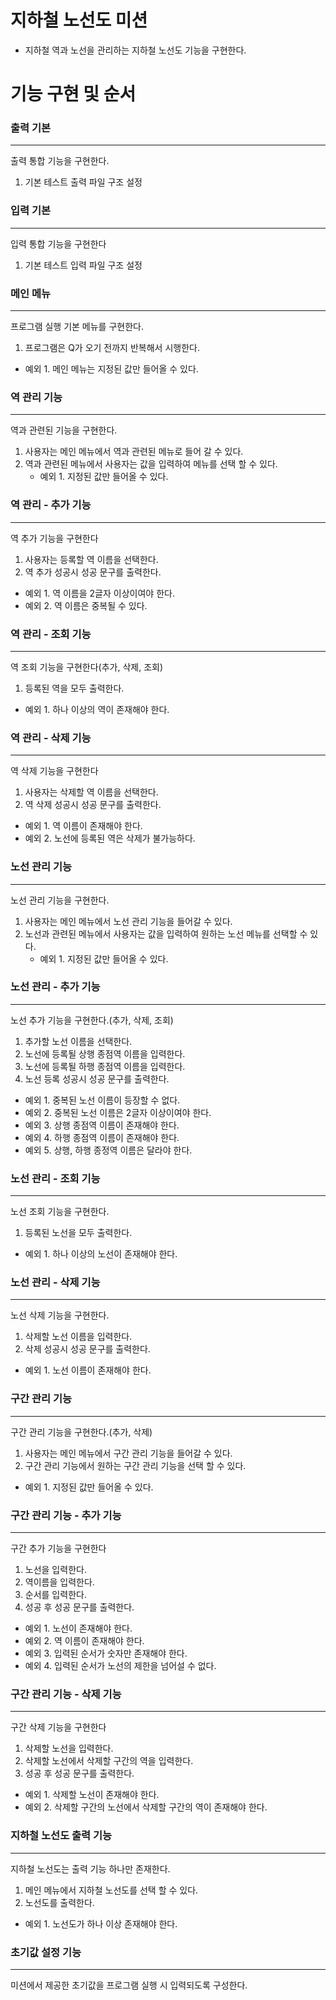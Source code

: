 # **지하철 노선도 미션**

- 지하철 역과 노선을 관리하는 지하철 노선도 기능을 구현한다.

# **기능 구현 및 순서**

### 출력 기본

---

출력 통합 기능을 구현한다.

1. 기본 테스트 출력 파일 구조 설정

### 입력 기본

---

입력 통합 기능을 구현한다

1. 기본 테스트 입력 파일 구조 설정

### 메인 메뉴

---

프로그램 실행 기본 메뉴를 구현한다.

1. 프로그램은 Q가 오기 전까지 반복해서 시행한다.

- 예외 1. 메인 메뉴는 지정된 값만 들어올 수 있다.

### 역 관리 기능

---

역과 관련된 기능을 구현한다.

1. 사용자는 메인 메뉴에서 역과 관련된 메뉴로 들어 갈 수 있다.
2. 역과 관련된 메뉴에서 사용자는 값을 입력하여 메뉴를 선택 할 수 있다.
    - 예외 1. 지정된 값만 들어올 수 있다.

### 역 관리 - 추가 기능

---

역 추가 기능을 구현한다

1. 사용자는 등록할 역 이름을 선택한다.
2. 역 추가 성공시 성공 문구를 출력한다.

- 예외 1. 역 이름을 2글자 이상이여야 한다.
- 예외 2. 역 이름은 중복될 수 있다.

### 역 관리 - 조회 기능

---

역 조회 기능을 구현한다(추가, 삭제, 조회)

1. 등록된 역을 모두 출력한다.

- 예외 1. 하나 이상의 역이 존재해야 한다.

### 역 관리 - 삭제 기능

---

역 삭제 기능을 구현한다

1. 사용자는 삭제할 역 이름을 선택한다.
2. 역 삭제 성공시 성공 문구를 출력한다.

- 예외 1. 역 이름이 존재해야 한다.
- 예외 2. 노선에 등록된 역은 삭제가 불가능하다.

### 노선 관리 기능

---

노선 관리 기능을 구현한다.

1. 사용자는 메인 메뉴에서 노선 관리 기능을 들어갈 수 있다.
2. 노선과 관련된 메뉴에서 사용자는 값을 입력하여 원하는 노선 메뉴를 선택할 수 있다.
    - 예외 1. 지정된 값만 들어올 수 있다.

### 노선 관리 - 추가 기능

---

노선 추가 기능을 구현한다.(추가, 삭제, 조회)

1. 추가할 노선 이름을 선택한다.
2. 노선에 등록될 상행 종점역 이름을 입력한다.
3. 노선에 등록될 하행 종점역 이름을 입력한다.
4. 노선 등록 성공시 성공 문구를 출력한다.

- 예외 1. 중복된 노선 이름이 등장할 수 없다.
- 예외 2. 중복된 노선 이름은 2글자 이상이여야 한다.
- 예외 3. 상행 종점역 이름이 존재해야 한다.
- 예외 4. 하행 종점역 이름이 존재해야 한다.
- 예외 5. 상행, 하행 종정역 이름은 달라야 한다.

### 노선 관리 - 조회 기능

---

노선 조회 기능을 구현한다.

1. 등록된 노선을 모두 출력한다.

- 예외 1. 하나 이상의 노선이 존재해야 한다.

### 노선 관리 - 삭제 기능

---

노선 삭제 기능을 구현한다.

1. 삭제할 노선 이름을 입력한다.
2. 삭제 성공시 성공 문구를 출력한다.

- 예외 1. 노선 이름이 존재해야 한다.

### 구간 관리 기능

---

구간 관리 기능을 구현한다.(추가, 삭제)

1. 사용자는 메인 메뉴에서 구간 관리 기능을 들어갈 수 있다.
2. 구간 관리 기능에서 원하는 구간 관리 기능을 선택 할 수 있다.

- 예외 1. 지정된 값만 들어올 수 있다.

### 구간 관리 기능 - 추가 기능

---

구간 추가 기능을 구현한다

1.  노선을 입력한다.
2. 역이름을 입력한다.
3. 순서를 입력한다.
4. 성공 후 성공 문구를 출력한다.

- 예외 1. 노선이 존재해야 한다.
- 예외 2. 역 이름이 존재해야 한다.
- 예외 3. 입력된 순서가 숫자만 존재해야 한다.
- 예외 4. 입력된 순서가 노선의 제한을 넘어설 수 없다.

### 구간 관리 기능 - 삭제 기능

---

구간 삭제 기능을 구현한다

1. 삭제할 노선을 입력한다.
2. 삭제할 노선에서 삭제할 구간의 역을 입력한다.
3. 성공 후 성공 문구를 출력한다.

- 예외 1. 삭제할 노선이 존재해야 한다.
- 예외 2. 삭제할 구간의 노선에서 삭제할 구간의 역이 존재해야 한다.

### 지하철 노선도 출력 기능

---

지하철 노선도는 출력 기능 하나만 존재한다.

1. 메인 메뉴에서 지하철 노선도를 선택 할 수 있다.
2. 노선도를 출력한다.

- 예외 1. 노선도가 하나 이상 존재해야 한다.

### 초기값 설정 기능

---

미션에서 제공한 초기값을 프로그램 실행 시 입력되도록 구성한다.